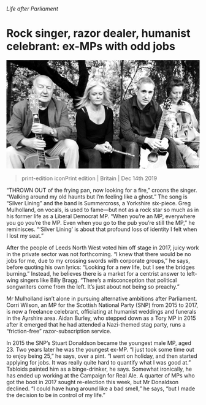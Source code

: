 ###### Life after Parliament

# Rock singer, razor dealer, humanist celebrant: ex-MPs with odd jobs 

![image](images/20191214_BRP001_0.jpg) 

> print-edition iconPrint edition | Britain | Dec 14th 2019 

“THROWN OUT of the frying pan, now looking for a fire,” croons the singer. “Walking around my old haunts but I’m feeling like a ghost.” The song is “Silver Lining” and the band is Summercross, a Yorkshire six-piece. Greg Mulholland, on vocals, is used to fame—but not as a rock star so much as in his former life as a Liberal Democrat MP. “When you’re an MP, everywhere you go you’re the MP. Even when you go to the pub you’re still the MP,” he reminisces. “‘Silver Lining’ is about that profound loss of identity I felt when I lost my seat.” 

After the people of Leeds North West voted him off stage in 2017, juicy work in the private sector was not forthcoming. “I knew that there would be no jobs for me, due to my crossing swords with corporate groups,” he says, before quoting his own lyrics: “Looking for a new life, but I see the bridges burning.” Instead, he believes there is a market for a centrist answer to left-wing singers like Billy Bragg. “There’s a misconception that political songwriters come from the left. It’s just about not being so preachy.” 

Mr Mulholland isn’t alone in pursuing alternative ambitions after Parliament. Corri Wilson, an MP for the Scottish National Party (SNP) from 2015 to 2017, is now a freelance celebrant, officiating at humanist weddings and funerals in the Ayrshire area. Aidan Burley, who stepped down as a Tory MP in 2015 after it emerged that he had attended a Nazi-themed stag party, runs a “friction-free” razor-subscription service. 

In 2015 the SNP’s Stuart Donaldson became the youngest male MP, aged 23. Two years later he was the youngest ex-MP. “I just took some time out to enjoy being 25,” he says, over a pint. “I went on holiday, and then started applying for jobs. It was really quite hard to quantify what I was good at.” Tabloids painted him as a binge-drinker, he says. Somewhat ironically, he has ended up working at the Campaign for Real Ale. A quarter of MPs who got the boot in 2017 sought re-election this week, but Mr Donaldson declined. “I could have hung around like a bad smell,” he says, “but I made the decision to be in control of my life.” 

